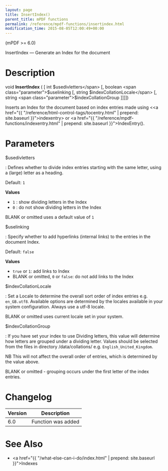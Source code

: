 ```yaml
---
layout: page
title: InsertIndex()
parent_title: mPDF functions
permalink: /reference/mpdf-functions/insertindex.html
modification_time: 2015-08-05T12:00:49+00:00
---
```


(mPDF >= 6.0)

InsertIndex — Generate an Index for the document

# Description

void **InsertIndex** (
[ int <span class="parameter">$usedivletters</span> 
[, boolean <span class="parameter">$uselinking</span> 
[, string <span class="parameter">$indexCollationLocale</span> 
[, string <span class="parameter">$indexCollationGroup</span> 
]]]])

Inserts an Index for the document based on index entries made using 
&lt;<a href="{{ "/reference/html-control-tags/tocentry.html" | prepend: site.baseurl }}">indexentry</a>&gt; 
or <a href="{{ "/reference/mpdf-functions/indexentry.html" | prepend: site.baseurl }}">IndexEntry()</a>.

# Parameters

<span class="parameter">$usedivletters</span>

: Defines whether to divide index entries starting with the same letter, using a (large) letter as a heading.

  Default: `1`

  **Values**
  * `1` : show dividing letters in the Index
  * `0` : do not show dividing letters in the Index

  <span class="smallblock">BLANK</span> or omitted uses a default value of `1`

<span class="parameter">$uselinking</span>

: Specify whether to add hyperlinks (internal links) to the entries in the document Index.

  Default: `false`

  **Values**
  * `true` or `1`: add links to Index
  * <span class="smallblock">BLANK</span> or omitted, `0` or `false`: do not add links to the Index


<span class="parameter">$indexCollationLocale</span>

: Set a Locale to determine the overall sort order of index entries e.g. `en_GB.utf8`. Available options are determined 
  by the locales available in your system configuration. Always use a utf-8 locale.

  <span class="smallblock">BLANK</span> or omitted uses current locale set in your system.

<span class="parameter">$indexCollationGroup</span>

: If you have set your index to use Dividing letters, this value will determine how letters are grouped under a dividing 
  letter. Values should be selected from the files in directory <span class="filename">/data/collations/</span> e.g. 
  `English_United_Kingdom`.

  NB This will not affect the overall order of entries, which is determined by the value above.

  <span class="smallblock">BLANK</span> or omitted - grouping occurs under the first letter of the index entries.

# Changelog

<table class="table">
<thead>
<tr>
    <th>Version</th>
    <th>Description</th>
</tr>
</thead>
<tbody>
<tr>
    <td>6.0</td>
    <td>Function was added</td>
</tr>
</tbody>
</table>

# See Also

- <a href="{{ "/what-else-can-i-do/index.html" | prepend: site.baseurl }}">Indexes</a>

